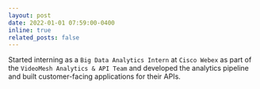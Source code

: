 ```yaml
---
layout: post
date: 2022-01-01 07:59:00-0400
inline: true
related_posts: false
---
```


Started interning as a `Big Data Analytics Intern` at `Cisco Webex` as part of the `VideoMesh Analytics & API Team` and developed the analytics pipeline and built customer-facing applications for their APIs.